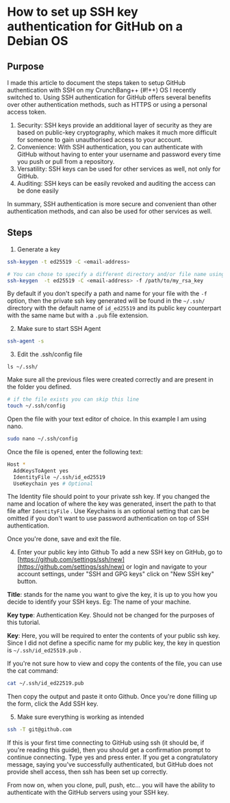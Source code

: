 # How to set up SSH key authentication for GitHub on a Debian OS

## Purpose 
I made this article to document the steps taken to setup GitHub authentication with SSH on my CrunchBang++ (#!++) OS I recently switched to. Using SSH authentication for GitHub offers several benefits over other authentication methods, such as HTTPS or using a personal access token.
1.  Security: SSH keys provide an additional layer of security as they are based on public-key cryptography, which makes it much more difficult for someone to gain unauthorised access to your account.
2.  Convenience: With SSH authentication, you can authenticate with GitHub without having to enter your username and password every time you push or pull from a repository.
3.  Versatility: SSH keys can be used for other services as well, not only for GitHub.
4.  Auditing: SSH keys can be easily revoked and auditing the access can be done easily

In summary, SSH authentication is more secure and convenient than other authentication methods, and can also be used for other services as well.

## Steps
1. Generate a key
```bash
ssh-keygen -t ed25519 -C <email-address> 

# You can chose to specify a different directory and/or file name using the -f 
ssh-keygen  -t ed25519 -C <email-address> -f /path/to/my_rsa_key
```
By default if you don't specify a path and name for your file with the `-f` option, then the private ssh key generated will be found in the   `~/.ssh/` directory with the default name of `id_ed25519` and its public key counterpart with the same name but with a `.pub` file extension. 

2. Make sure to start SSH Agent 
```bash
ssh-agent -s
```

3. Edit the .ssh/config file
```
ls ~/.ssh/
```
Make sure all the previous files were created correctly and are present in the folder you defined. 

```bash
# if the file exists you can skip this line 
touch ~/.ssh/config
```

Open the file with your text editor of choice. In this example I am using nano. 
```bash
sudo nano ~/.ssh/config
```

Once the file is opened, enter the following text:
```bash
Host *
  AddKeysToAgent yes
  IdentityFile ~/.ssh/id_ed25519
  UseKeychain yes # Optional 
```
The Identity file should point to your private ssh key. If you changed the name and location of where the key was generated, insert the path to that file after `IdentityFile` . Use Keychains is an optional setting that can be omitted if you don't want to use password authentication on top of SSH authentication.   

Once you're done, save and exit the file. 

4. Enter your public key into Github 
To add a new SSH key on GitHub, go to [https://github.com/settings/ssh/new](https://github.com/settings/ssh/new) or login and navigate to your account settings, under "SSH and GPG keys" click on "New SSH key" button.

**Title**: stands for the name you want to give the key, it is up to you how you decide to identify your SSH keys. Eg: The name of your machine. 

**Key type**: Authentication Key. Should not be changed for the purposes of this tutorial. 

**Key**: Here, you will be required to enter the contents of your public ssh key. Since I did not define a specific name for my public key, the key in question is `~/.ssh/id_ed25519.pub` .

If you're not sure how to view and copy the contents of the file, you can use the cat command:
```bash 
cat ~/.ssh/id_ed22519.pub
```
Then copy the output and paste it onto Github. 
Once you're done filling up the form, click the Add SSH key. 

5. Make sure everything is working as intended
```bash
ssh -T git@github.com
```
If this is your first time connecting to GitHub using ssh (it should be, if you're reading this guide), then you should get a confirmation prompt to continue connecting. Type yes and press enter. If you get a congratulatory message, saying you've successfully authenticated, but GitHub does not provide shell access, then ssh has been set up correctly. 

From now on, when you clone, pull, push, etc... you will have the ability to authenticate with the GitHub servers using your SSH key. 